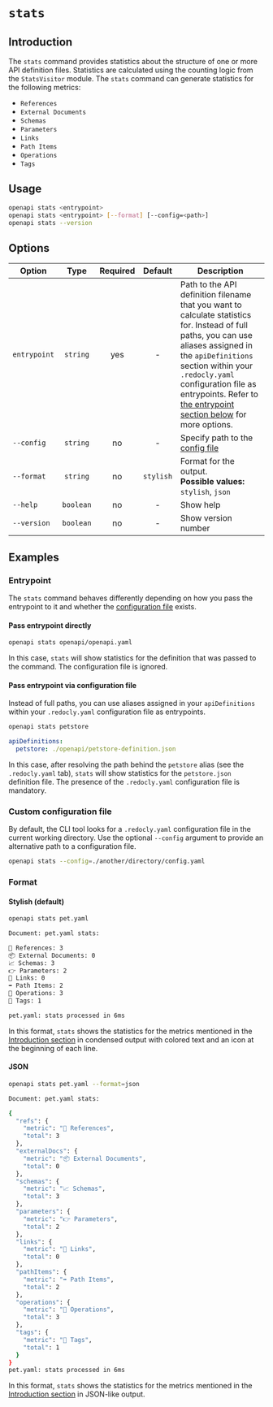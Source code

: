 # `stats`

## Introduction

The `stats` command provides statistics about the structure of one or more API definition files. Statistics are calculated using the counting logic from the `StatsVisitor` module. The `stats` command can generate statistics for the following metrics:

* `References`
* `External Documents`
* `Schemas`
* `Parameters`
* `Links`
* `Path Items`
* `Operations`
* `Tags`

## Usage

```bash
openapi stats <entrypoint>
openapi stats <entrypoint> [--format] [--config=<path>]
openapi stats --version
```

## Options

Option                    | Type      | Required     | Default     | Description
--------------------------|:---------:|:------------:|:-----------:|------------
`entrypoint`              | `string`  | yes          | -           | Path to the API definition filename that you want to calculate statistics for. Instead of full paths, you can use aliases assigned in the `apiDefinitions` section within your `.redocly.yaml` configuration file as entrypoints. Refer to [the entrypoint section below](#entrypoint) for more options.
`--config`                | `string`  | no           | -           | Specify path to the [config file](#custom-configuration-file)
`--format`                | `string`  | no           | `stylish`   | Format for the output.<br />**Possible values:** `stylish`, `json`
`--help`                  | `boolean` | no           | -           | Show help
`--version`               | `boolean` | no           | -           | Show version number

## Examples

### Entrypoint

The `stats` command behaves differently depending on how you pass the entrypoint to it and whether the [configuration file](#custom-configuration-file) exists. 

#### Pass entrypoint directly

```bash
openapi stats openapi/openapi.yaml
```

In this case, `stats` will show statistics for the definition that was passed to the command. The configuration file is ignored.

#### Pass entrypoint via configuration file

Instead of full paths, you can use aliases assigned in your `apiDefinitions` within your `.redocly.yaml` configuration file as entrypoints. 

```bash command
openapi stats petstore
```

```yaml .redocly.yaml
apiDefinitions:
  petstore: ./openapi/petstore-definition.json
```

In this case, after resolving the path behind the `petstore` alias (see the `.redocly.yaml` tab), `stats` will show statistics for the `petstore.json` definition file. The presence of the `.redocly.yaml` configuration file is mandatory.

### Custom configuration file

By default, the CLI tool looks for a `.redocly.yaml` configuration file in the current working directory. Use the optional `--config` argument to provide an alternative path to a configuration file. 

```bash
openapi stats --config=./another/directory/config.yaml
```

### Format

#### Stylish (default)

```bash request
openapi stats pet.yaml
```

```bash output
Document: pet.yaml stats:

🚗 References: 3 
📦 External Documents: 0 
📈 Schemas: 3 
👉 Parameters: 2 
🔗 Links: 0 
➡️ Path Items: 2 
👷 Operations: 3 
🔖 Tags: 1 

pet.yaml: stats processed in 6ms
```

In this format, `stats` shows the statistics for the metrics mentioned in the [Introduction section](#introduction) in condensed output with colored text and an icon at the beginning of each line.

#### JSON

```bash request
openapi stats pet.yaml --format=json
```

```bash output
Document: pet.yaml stats:

{
  "refs": {
    "metric": "🚗 References",
    "total": 3
  },
  "externalDocs": {
    "metric": "📦 External Documents",
    "total": 0
  },
  "schemas": {
    "metric": "📈 Schemas",
    "total": 3
  },
  "parameters": {
    "metric": "👉 Parameters",
    "total": 2
  },
  "links": {
    "metric": "🔗 Links",
    "total": 0
  },
  "pathItems": {
    "metric": "➡️ Path Items",
    "total": 2
  },
  "operations": {
    "metric": "👷 Operations",
    "total": 3
  },
  "tags": {
    "metric": "🔖 Tags",
    "total": 1
  }
}
pet.yaml: stats processed in 6ms
```

In this format, `stats` shows the statistics for the metrics mentioned in the [Introduction section](#introduction) in JSON-like output.
